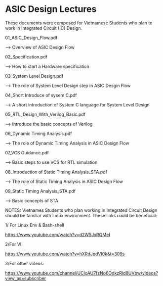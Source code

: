 # ASIC Design Lectures
These documents were composed for Vietnamese Students who plan to work in Integrated Circuit (IC) Design. 

01_ASIC_Design_Flow.pdf	

  --> Overview of ASIC Design Flow

02_Specification.pdf	

  --> How to start a Hardware specification 

03_System Level Design.pdf	

  --> The role of System Level Design step in ASIC Desgin Flow

04_Short Introduce of sysem C.pdf	

  --> A short introduction of System C language for System Level Design

05_RTL_Design_With_Verilog_Basic.pdf	

  --> Introduce the basic concepts of Verilog 

06_Dynamic Timing Analysis.pdf	

  --> The role of Dynamic Timing Analysis in ASIC Design Flow

07_VCS Guidance.pdf	

  --> Basic steps to use VCS for RTL simulation

08_Introduction of Static Timing Analysis_STA.pdf	

  --> The role of Static Timing Analysis in ASIC Design Flow

09_Static Timing Analysis_STA.pdf	

  --> Basic concepts of STA

NOTES:
Vietnames Students who plan working in Integrated Circuit Design should be familiar with Linux environment.
These links could be beneficial:

1/ For Linux Env & Bash-shell

https://www.youtube.com/watch?v=d2W5JxRQMeI

2/For VI

https://www.youtube.com/watch?v=hXRdJpdVI0k&t=309s

3/For other videos:

https://www.youtube.com/channel/UCIoAU7fzNo6OdkzRId8UVbw/videos?view_as=subscriber
